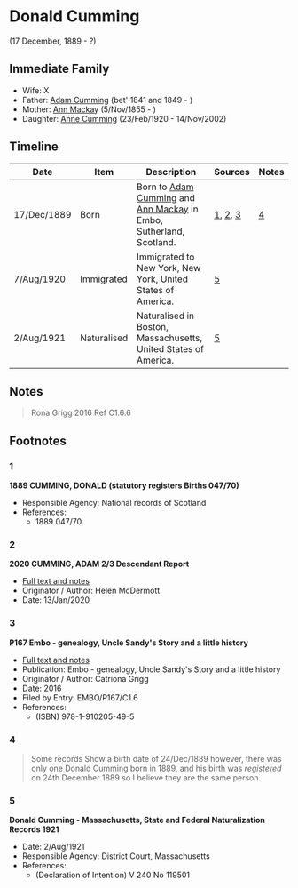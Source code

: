 ﻿---
layout: person
subject_key: i89853996
permalink: /people/i89853996
---

# Donald Cumming
(17 December, 1889 - ?)

## Immediate Family

* Wife: X
* Father: [Adam Cumming](./@55409960@-adam-cumming-b1841~1849-d.md) (bet' 1841 and 1849 - )
* Mother: [Ann Mackay](./@74868546@-ann-mackay-b1855-11-5-d.md) (5/Nov/1855 - )
* Daughter: [Anne Cumming](./@14926290@-anne-cumming-b1920-2-23-d2002-11-14.md) (23/Feb/1920 - 14/Nov/2002)

## Timeline

Date | Item | Description | Sources | Notes
---|---|---|---|---
17/Dec/1889 | Born | Born to [Adam Cumming](./@55409960@-adam-cumming-b1841~1849-d.md) and [Ann Mackay](./@74868546@-ann-mackay-b1855-11-5-d.md) in Embo, Sutherland, Scotland. | [1](#1), [2](#2), [3](#3) | [4](#4)
7/Aug/1920 | Immigrated | Immigrated to New York, New York, United States of America. | [5](#5) | 
2/Aug/1921 | Naturalised | Naturalised in Boston, Massachusetts, United States of America. | [5](#5) | 

## Notes

> Rona Grigg 2016 Ref C1.6.6
>


## Footnotes

### 1

**1889 CUMMING, DONALD (statutory registers Births 047/70)**

* Responsible Agency: National records of Scotland
* References: 
  * 1889 047/70

### 2

**2020 CUMMING, ADAM 2/3 Descendant Report**

* [Full text and notes](../sources/@93747100@-2020-cumming,-adam-2-3-descendant-report.md)
* Originator / Author: Helen McDermott
* Date: 13/Jan/2020

### 3

**P167 Embo - genealogy, Uncle Sandy's Story and a little history**

* [Full text and notes](../sources/@17256412@-p167-embo-genealogy,-uncle-sandy's-story-and-a-little-history.md)
* Publication: Embo - genealogy, Uncle Sandy's Story and a little history
* Originator / Author: Catriona Grigg
* Date: 2016
* Filed by Entry: EMBO/P167/C1.6
* References: 
  * (ISBN) 978-1-910205-49-5

### 4

> Some records Show a birth date of 24/Dec/1889 however, there was only one Donald Cumming born in 1889, and his birth was *registered* on 24th December 1889 so I believe they are the same person.
>


### 5

**Donald Cumming - Massachusetts, State and Federal Naturalization Records 1921**

* Date: 2/Aug/1921
* Responsible Agency: District Court, Massachusetts
* References: 
  * (Declaration of Intention) V 240 No 119501

